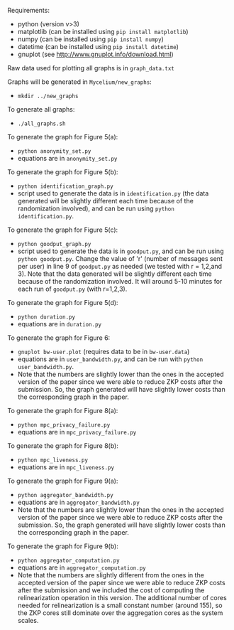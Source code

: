 Requirements:
- python (version v>3)
- matplotlib (can be installed using `pip install matplotlib`)
- numpy (can be installed using `pip install numpy`)
- datetime (can be installed using `pip install datetime`)
- gnuplot (see http://www.gnuplot.info/download.html)

Raw data used for plotting all graphs is in `graph_data.txt`

Graphs will be generated in `Mycelium/new_graphs`:
- `mkdir ../new_graphs`

To generate all graphs:
- `./all_graphs.sh`

To generate the graph for Figure 5(a):
- `python anonymity_set.py`
- equations are in `anonymity_set.py`

To generate the graph for Figure 5(b):
- `python identification_graph.py`
- script used to generate the data is in `identification.py` (the data generated will be slightly different each time because of the randomization involved), and can be run using `python identification.py`.

To generate the graph for Figure 5(c):
- `python goodput_graph.py`
- script used to generate the data is in `goodput.py`, and can be run using `python goodput.py`. Change the value of 'r' (number of messages sent per user) in line 9 of `goodput.py` as needed (we tested with r = 1,2,and 3). Note that the data generated will be slightly different each time because of the randomization involved. It will around 5-10 minutes for each run of `goodput.py` (with r=1,2,3).

To generate the graph for Figure 5(d):
- `python duration.py`
- equations are in `duration.py`

To generate the graph for Figure 6:
- `gnuplot bw-user.plot` (requires data to be in `bw-user.data`)
-  equations are in `user_bandwidth.py`, and can be run with `python user_bandwidth.py`.
- Note that the numbers are slightly lower than the ones in the accepted version of the paper
  since we were able to reduce ZKP costs after the submission. So, the graph generated will have slightly
  lower costs than the corresponding graph in the paper.

To generate the graph for Figure 8(a):
- `python mpc_privacy_failure.py`
- equations are in `mpc_privacy_failure.py`

To generate the graph for Figure 8(b):
- `python mpc_liveness.py`
- equations are in `mpc_liveness.py`

To generate the graph for Figure 9(a):
- `python aggregator_bandwidth.py`
- equations are in `aggregator_bandwidth.py`
- Note that the numbers are slightly lower than the ones in the accepted version of the paper
  since we were able to reduce ZKP costs after the submission. So, the graph generated will have slightly
  lower costs than the corresponding graph in the paper.

To generate the graph for Figure 9(b):
- `python aggregator_computation.py`
- equations are in `aggregator_computation.py`
- Note that the numbers are slightly different from the ones in the accepted version of the paper
  since we were able to reduce ZKP costs after the submission and we included the cost of computing the relinearization operation in this version. The additional number of cores needed for relinearization is a small constant number (around 155), so the ZKP cores still dominate over the aggregation cores as the system scales.
